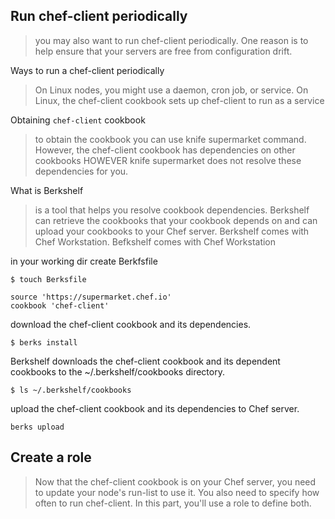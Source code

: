 ## Run chef-client periodically

> you may also want to run chef-client periodically. One reason is to help ensure that your servers are free from configuration drift.

Ways to run a chef-client periodically
> On Linux nodes, you might use a daemon, cron job, or service.
> On Linux, the chef-client cookbook sets up chef-client to run as a service

Obtaining `chef-client` cookbook
> to obtain the cookbook you can use knife supermarket command. However, the chef-client cookbook has dependencies on other cookbooks
> HOWEVER knife supermarket does not resolve these dependencies for you.

What is Berkshelf
> is a tool that helps you resolve cookbook dependencies. Berkshelf can retrieve the cookbooks that your cookbook depends on and can upload your cookbooks to your Chef server. Berkshelf comes with Chef Workstation. Befkshelf comes with Chef Workstation

in your working dir create Berkfsfile
```
$ touch Berksfile
```
```
source 'https://supermarket.chef.io'
cookbook 'chef-client'
```

download the chef-client cookbook and its dependencies.
```
$ berks install
```
Berkshelf downloads the chef-client cookbook and its dependent cookbooks to the ~/.berkshelf/cookbooks directory.
```
$ ls ~/.berkshelf/cookbooks
```
upload the chef-client cookbook and its dependencies to Chef server.
```
berks upload
```
## Create a role

> Now that the chef-client cookbook is on your Chef server, you need to update your node's run-list to use it. You also need to specify how often to run chef-client. In this part, you'll use a role to define both.
